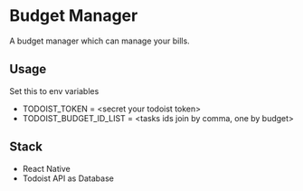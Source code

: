 # Budget Manager

A budget manager which can manage your bills.

## Usage

Set this to env variables

- TODOIST_TOKEN = \<secret your todoist token\>
- TODOIST_BUDGET_ID_LIST = \<tasks ids join by comma, one by budget\>

## Stack

- React Native
- Todoist API as Database
